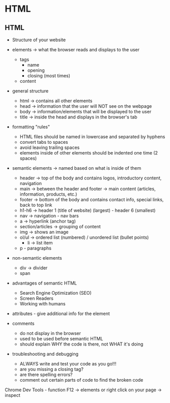 # HTML

## HTML

- Structure of your website
- elements -> what the browser reads and displays to the user
  - tags
    - name
    - opening
    - closing (most times)
  - content
- general structure
  - html -> contains all other elements
  - head -> information that the user will NOT see on the webpage
  - body -> information/elements that will be displayed to the user
  - title -> inside the head and displays in the browser's tab

- formatting "rules"
  - HTML files should be named in lowercase and separated by hyphens
  - convert tabs to spaces
  - avoid leaving trailing spaces
  - elements inside of other elements should be indented one time (2 spaces)

- semantic elements -> named based on what is inside of them
  - header -> top of the body and contains logos, introductory content, navigation
  - main -> between the header and footer -> main content (articles, information, products, etc.)
  - footer -> bottom of the body and contains contact info, special links, back to top link
  - h1-h6 -> header 1 (title of website) (largest)  - header 6 (smallest)
  - nav -> navigation - nav bars
  - a -> hyperlink (anchor tag)
  - section/articles -> grouping of content
  - img -> shows an image
  - ol/ul -> ordered list (numbered) / unordered list (bullet points)
    - li -> list item
  - p - paragraphs

- non-semantic elements
  - div -> divider
  - span

- advantages of semantic HTML
  - Search Engine Optimization (SEO)
  - Screen Readers
  - Working with humans

- attributes - give additional info for the element

- comments
  - do not display in the browser
  - used to be used before semantic HTML
  - should explain WHY the code is there, not WHAT it's doing

- troubleshooting and debugging
  - ALWAYS write and test your code as you go!!!
  - are you missing a closing tag?
  - are there spelling errors?
  - comment out certain parts of code to find the broken code

Chrome Dev Tools - function F12 -> elements
  or right click on your page -> inspect
